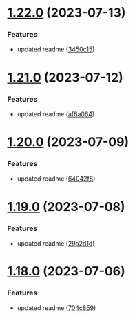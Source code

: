 # [1.22.0](https://github.com/manthanank/learn-rxjs/compare/v1.21.0...v1.22.0) (2023-07-13)


### Features

* updated readme ([3450c15](https://github.com/manthanank/learn-rxjs/commit/3450c154aed10b87f4ac2e3db724b12ad39b4226))



# [1.21.0](https://github.com/manthanank/learn-rxjs/compare/v1.20.0...v1.21.0) (2023-07-12)


### Features

* updated readme ([af6a064](https://github.com/manthanank/learn-rxjs/commit/af6a0642d887ddc563b5eb3f9f5f60ce5c99d57e))



# [1.20.0](https://github.com/manthanank/learn-rxjs/compare/v1.19.0...v1.20.0) (2023-07-09)


### Features

* updated readme ([64042f8](https://github.com/manthanank/learn-rxjs/commit/64042f8a58c861dd6f6670d3ff118e831e878683))



# [1.19.0](https://github.com/manthanank/learn-rxjs/compare/v1.18.0...v1.19.0) (2023-07-08)


### Features

* updated readme ([29a2d1d](https://github.com/manthanank/learn-rxjs/commit/29a2d1d5d431ef0b53e0a84056c2d8c7d41ccb40))



# [1.18.0](https://github.com/manthanank/learn-rxjs/compare/v1.17.0...v1.18.0) (2023-07-06)


### Features

* updated readme ([704c859](https://github.com/manthanank/learn-rxjs/commit/704c8593e7c6c650a7b57143ae4cfbea32310fdb))




